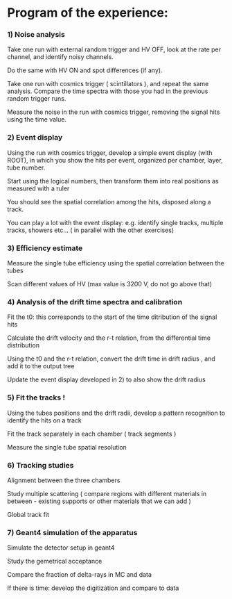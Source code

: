 # Program of the experience:

### 1) Noise analysis
Take one run with external random trigger and HV OFF, look at the rate per channel, and identify noisy channels. 

Do the same with HV ON and spot differences (if any).

Take one run with cosmics trigger ( scintillators ), and repeat the same analysis.
Compare the time spectra with those you had in the previous random trigger runs. 

Measure the noise in the run with cosmics trigger, removing the signal hits using the time value.

### 2) Event display

Using the run with cosmics trigger, develop a simple event display (with ROOT), in which you show the hits per event, organized per chamber, layer, tube number.

Start using the logical numbers, then transform them into real positions as measured with a ruler

You should see the spatial correlation among the hits, disposed along a track.

You can play a lot with the event display: e.g. identify single tracks, multiple tracks, showers etc...   ( in parallel with the other exercises) 

### 3) Efficiency estimate

Measure the single tube efficiency using the spatial correlation between the tubes 

Scan different values of HV (max value is 3200 V, do not go above that) 

### 4) Analysis of the drift time spectra and calibration

Fit the t0: this corresponds to the start of the time ditribution of the signal hits

Calculate the drift velocity and the r-t relation, from the differential time distribution 

Using the t0 and the r-t relation, convert the drift time in drift radius , and add it to the output tree

Update the event display developed in 2) to also show the drift radius

### 5) Fit the tracks !

Using the tubes positions and the drift radii, develop a pattern recognition to identify the hits on a track

Fit the track separately in each chamber ( track segments )

Measure the single tube spatial resolution

### 6) Tracking studies

Alignment between the three chambers

Study multiple scattering ( compare regions with different materials in between - existing supports or other materials that we can add ) 

Global track fit

### 7) Geant4 simulation of the apparatus

Simulate the detector setup in geant4

Study the gemetrical acceptance

Compare the fraction of delta-rays in MC and data

If there is time: develop the digitization and compare to data 












